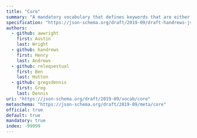 ```yaml
---
title: "Core"
summary: "A mandatory vocabulary that defines keywords that are either required in order to process any schema or meta-schema, including those split across multiple documents, or exist to reserve keywords for purposes that require guaranteed interoperability."
specification: "https://json-schema.org/draft/2019-09/draft-handrews-json-schema-02#rfc.section.8"
authors:
  - github: awwright
    first: Austin
    last: Wright
  - github: handrews
    first: Henry
    last: Andrews
  - github: relequestual
    first: Ben
    last: Hutton
  - github: gregsdennis
    first: Greg
    last: Dennis
uri: "https://json-schema.org/draft/2019-09/vocab/core"
metaschema: "https://json-schema.org/draft/2019-09/meta/core"
official: true
default: true
mandatory: true
index: -99999
---
```

